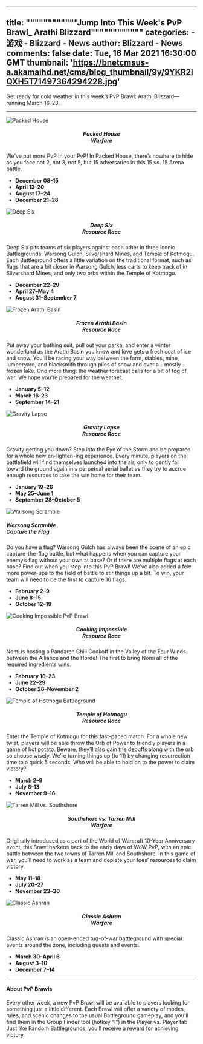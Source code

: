 
---
title: """"""""""""Jump Into This Week's PvP Brawl_ Arathi Blizzard""""""""""""
categories: 
    - 游戏
    - Blizzard - News
author: Blizzard - News
comments: false
date: Tue, 16 Mar 2021 16:30:00 GMT
thumbnail: 'https://bnetcmsus-a.akamaihd.net/cms/blog_thumbnail/9y/9YKR2IQXH5T71497364294228.jpg'
---

<div>   
<p></p>

<p>Get ready for cold weather in this week’s PvP Brawl: Arathi Blizzard— running March 16-23.</p>

<hr>
<div class="blog_card-group">
<div class="blog_card-list">
<div class="blog_card"><img alt="Packed House" class="blog_card-img-top" src="https://bnetcmsus-a.akamaihd.net/cms/blog_thumbnail/9y/9YKR2IQXH5T71497364294228.jpg" referrerpolicy="no-referrer">
<div class="blog_card-block">
<h5 class="blog_card-title" style="text-align: center;">Packed House<br>
Warfare</h5>

<p class="blog_card-text">We’ve put more PvP in your PvP! In Packed House, there’s nowhere to hide as you face not 2, not 3, not 5, but 15 adversaries in this 15 vs. 15 Arena battle.</p>

<p></p>

<ul>
<li><strong>December 08–15</strong></li>
<li><strong>April 13–20</strong></li>
<li><strong>August 17–24</strong></li>
<li><strong>December 21–28</strong></li>
</ul>

<p></p>
</div>
</div>
</div>

<div class="blog_card-list">
<div class="blog_card"><img alt="Deep Six" class="blog_card-img-top" src="https://bnetcmsus-a.akamaihd.net/cms/blog_thumbnail/ih/IHNMLDJ38TYS1499277766070.jpg" referrerpolicy="no-referrer">
<div class="blog_card-block">
<h5 class="blog_card-title" style="text-align: center;">Deep Six<br>
Resource Race</h5>

<p class="blog_card-text">Deep Six pits teams of six players against each other in three iconic Battlegrounds: Warsong Gulch, Silvershard Mines, and Temple of Kotmogu. Each Battleground offers a little variation on the traditional format, such as flags that are a bit closer in Warsong Gulch, less carts to keep track of in Silvershard Mines, and only two orbs within the Temple of Kotmogu.</p>

<p></p>

<ul>
<li><strong>December 22–29</strong></li>
<li><strong>April 27–May 4</strong></li>
<li><strong>August 31–September 7</strong></li>
</ul>

<p></p>
</div>
</div>
</div>

<div class="blog_card-list">
<div class="blog_card"><img alt="Frozen Arathi Basin" class="blog_card-img-top" src="https://bnetcmsus-a.akamaihd.net/cms/blog_thumbnail/c6/C6PLDUVBGZYR1491331213556.jpg" referrerpolicy="no-referrer">
<div class="blog_card-block">
<h5 class="blog_card-title" style="text-align: center;">Frozen Arathi Basin<br>
Resource Race</h5>

<p class="blog_card-text">Put away your bathing suit, pull out your parka, and enter a winter wonderland as the Arathi Basin you know and love gets a fresh coat of ice and snow. You'll be racing your way between the farm, stables, mine, lumberyard, and blacksmith through piles of snow and over a - mostly - frozen lake. One more thing: the weather forecast calls for a bit of fog of war. We hope you're prepared for the weather.</p>

<p></p>

<ul>
<li><strong>January 5–12</strong></li>
<li><b>March 16-23</b></li>
<li><strong>September 14–21</strong></li>
</ul>

<p></p>
</div>
</div>
</div>

<div class="blog_card-list">
<div class="blog_card"><img alt="Gravity Lapse" class="blog_card-img-top" src="https://bnetcmsus-a.akamaihd.net/cms/page_media/fg/FGJCW7IV244O1491330695327.jpg" referrerpolicy="no-referrer">
<div class="blog_card-block">
<h5 class="blog_card-title" style="text-align: center;">Gravity Lapse<br>
Resource Race</h5>

<p class="blog_card-text">Gravity getting you down? Step into the Eye of the Storm and be prepared for a whole new en-lighten-ing experience. Every minute, players on the battlefield will find themselves launched into the air, only to gently fall toward the ground again in a perpetual aerial ballet as they try to accrue enough resources to take the win home for their team.</p>

<p></p>

<ul>
<li><strong>January 19–26</strong></li>
<li><strong>May 25–June 1</strong></li>
<li><strong>September 28–October 5</strong></li>
</ul>

<p></p>
</div>
</div>
</div>

<div class="blog_card-list">
<div class="blog_card"><img alt="Warsong Scramble" class="blog_card-img-top" src="https://bnetcmsus-a.akamaihd.net/cms/page_media/1d/1D72TPQCC6S41491330832625.jpg" referrerpolicy="no-referrer">
<div class="blog_card-block">
<h5 class="blog_card-title" style="text-align: left;">Warsong Scramble<br>
Capture the Flag</h5>

<p class="blog_card-text">Do you have a flag? Warsong Gulch has always been the scene of an epic capture-the-flag battle, but what happens when you can capture your enemy’s flag without your own at base? Or if there are multiple flags at each base? Find out when you step into this PvP Brawl! We’ve also added a few more power-ups to the field of battle to stir things up a bit. To win, your team will need to be the first to capture 10 flags.</p>

<p></p>

<ul>
<li><strong>February 2–9</strong></li>
<li><strong>June 8–15</strong></li>
<li><strong>October 12–19</strong></li>
</ul>

<p></p>
</div>
</div>
</div>

<div class="blog_card-list">
<div class="blog_card"><img alt="Cooking Impossible PvP Brawl" class="blog_card-img-top" src="https://bnetcmsus-a.akamaihd.net/cms/blog_thumbnail/8l/8L1WUB8U0ZMS1545066762805.jpg" referrerpolicy="no-referrer">
<div class="blog_card-block">
<h5 class="blog_card-title" style="text-align: center;">Cooking Impossible<br>
Resource Race</h5>

<p class="blog_card-text">Nomi is hosting a Pandaren Chili Cookoff in the Valley of the Four Winds between the Alliance and the Horde! The first to bring Nomi all of the required ingredients wins.</p>

<p></p>

<ul>
<li><strong>February 16–23</strong></li>
<li><strong>June 22–29</strong></li>
<li><strong>October 26–November 2</strong></li>
</ul>

<p></p>
</div>
</div>
</div>

<div class="blog_card-list">
<div class="blog_card"><img alt="Temple of Hotmogu Battleground" class="blog_card-img-top" src="https://bnetcmsus-a.akamaihd.net/cms/blog_thumbnail/rt/RTRUPZFL6TY41498579993585.jpg" referrerpolicy="no-referrer">
<div class="blog_card-block">
<h5 class="blog_card-title" style="text-align: center;">Temple of Hotmogu<br>
Resource Race</h5>

<p class="blog_card-text">Enter the Temple of Kotmogu for this fast-paced match. For a whole new twist, players will be able throw the Orb of Power to friendly players in a game of hot potato. Beware, they’ll also gain the debuffs along with the orb so choose wisely. We’re turning things up (to 11) by changing resurrection time to a quick 5 seconds. Who will be able to hold on to the power to claim victory?</p>

<ul>
<li><strong>March 2–9</strong></li>
<li><strong>July 6–13</strong></li>
<li><strong>November 9–16</strong></li>
</ul>

<p></p>
</div>
</div>
</div>

<div class="blog_card-list">
<div class="blog_card"><img alt="Tarren Mill vs. Southshore" class="blog_card-img-top" src="https://bnetcmsus-a.akamaihd.net/cms/page_media/tx/TXN66K47L0QM1491330783697.jpg" referrerpolicy="no-referrer">
<div class="blog_card-block">
<h5 class="blog_card-title" style="text-align: center;">Southshore vs. Tarren Mill<br>
Warfare</h5>

<p class="blog_card-text">Originally introduced as a part of the World of Warcraft 10-Year Anniversary event, this Brawl harkens back to the early days of WoW PvP, with an epic battle between the two towns of Tarren Mill and Southshore. In this game of war, you’ll need to work as a team and deplete your foes’ resources to claim victory.</p>

<p></p>

<ul>
<li><strong>May 11–18</strong></li>
<li><strong>July 20–27</strong></li>
<li><strong>November 23–30</strong></li>
</ul>

<p></p>
</div>
</div>
</div>

<div class="blog_card-list">
<div class="blog_card"><img alt="Classic Ashran" class="blog_card-img-top" src="https://bnetcmsus-a.akamaihd.net/cms/blog_thumbnail/86/86K9QG3UJUFS1574124531810.jpg" referrerpolicy="no-referrer">
<div class="blog_card-block">
<h5 class="blog_card-title" style="text-align: center;">Classic Ashran<br>
Warfare</h5>

<p class="blog_card-text">Classic Ashran is an open-ended tug-of-war battleground with special events around the zone, including quests and events.</p>

<p></p>

<ul>
<li><strong>March 30–April 6</strong></li>
<li><strong>August 3–10</strong></li>
<li><strong>December 7–14</strong></li>
</ul>

<p></p>
</div>
</div>
</div>
</div>

<hr>
<h4>About PvP Brawls</h4>

<p>Every other week, a new PvP Brawl will be available to players looking for something just a little different. Each Brawl will offer a variety of modes, rules, and scenic changes to the usual Battleground gameplay, and you’ll find them in the Group Finder tool (hotkey “I”) in the Player vs. Player tab. Just like Random Battlegrounds, you’ll receive a reward for achieving victory.</p>
  
</div>
            